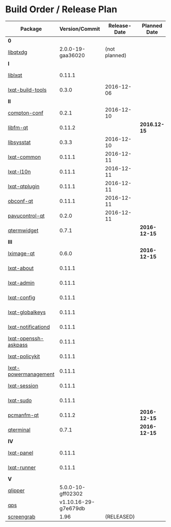 # Build Order / Release Plan
|Package                                       |Version/Commit       |Release-Date |Planned Date   |Proposed Date  |
|----------------------------------------------|---------------------|-------------|---------------|---------------| 
|**0**                                                                                                             |
|[libqtxdg](https://goo.gl/jLhroR)             |2.0.0-19-gaa36020    |(not planned)|               |               |
|**I**                                                                                                             |
|[liblxqt](https://goo.gl/NYexFF)              |0.11.1               |             |               |2016-12-17     |
|[lxqt-build-tools](https://goo.gl/sIaxK5)     |0.3.0                |2016-12-06   |               |               | 
|**II**                                                                                                            |
|[compton-conf](https://goo.gl/IZqvAb￼)         |0.2.1                |2016-12-10   |               |               |
|[libfm-qt](https://goo.gl/02n0Fg)             |0.11.2               |             |**2016.12-15** |               |
|[libsysstat](https://goo.gl/jHN9Vo)           |0.3.3                |2016-12-10   |               |               |
|[lxqt-common](https://goo.gl/iL9pcT)          |0.11.1               |2016-12-11   |               |               |
|[lxqt-l10n](https://goo.gl/058rS4)            |0.11.1               |2016-12-11   |               |               |
|[lxqt-qtplugin](https://goo.gl/kymBbM)        |0.11.1               |2016-12-11   |               |               |
|[obconf-qt](https://goo.gl/yM6ISU)            |0.11.1               |2016-12-11   |               |               |
|[pavucontrol-qt](https://goo.gl/gTPElB)       |0.2.0                |2016-12-11   |               |               |
|[qtermwidget](https://goo.gl/N20s1u)          |0.7.1                |             |**2016-12-15** |               |
|**III**                                                                                                           |
|[lximage-qt](https://goo.gl/tPE3gz)           |0.6.0                |             |**2016-12-15** |               |
|[lxqt-about](https://goo.gl/edNtMf)           |0.11.1               |             |               |2016-12-17     |
|[lxqt-admin](https://goo.gl/e823ri)           |0.11.1               |             |               |2016-12-17     |
|[lxqt-config](https://goo.gl/BUHJ38)          |0.11.1               |             |               |2016-12-17     |
|[lxqt-globalkeys](https://goo.gl/i8c2N4)      |0.11.1               |             |               |2016-12-17     |
|[lxqt-notificationd](https://goo.gl/WNMOaQ)   |0.11.1               |             |               |2016-12-17     |
|[lxqt-openssh-askpass](https://goo.gl/dTTAo7) |0.11.1               |             |               |2016-12-17     |
|[lxqt-policykit](https://goo.gl/djkV6d)       |0.11.1               |             |               |2016-12-17     |
|[lxqt-powermanagement](https://goo.gl/XkkvdB) |0.11.1               |             |               |2016-12-17     |
|[lxqt-session](https://goo.gl/1ub1Kx)         |0.11.1               |             |               |2016-12-17     |
|[lxqt-sudo](https://goo.gl/ejfvvT)            |0.11.1               |             |               |2016-12-17     |
|[pcmanfm-qt](https://goo.gl/9X039N)           |0.11.2               |             |**2016-12-15** |               | 
|[qterminal](https://goo.gl/Xv6089)            |0.7.1                |             |**2016-12-15** |               |
|**IV**                                                                                                            |
|[lxqt-panel](https://goo.gl/Jx28wF)           |0.11.1               |             |               |2016-12-17     |
|[lxqt-runner](https://goo.gl/Y6rHTr)          |0.11.1               |             |               |2016-12-17     |
|**V**                                                                                                             |
|[qlipper](https://goo.gl/BGZ354)              |5.0.0-10-gff02302    |             |               |this year      |
|[qps](https://goo.gl/LnRGp7)                  |v1.10.16-29-g7e679db |             |               |this year      |
|[screengrab](https://goo.gl/J5Mn0T)           |1.96                 |(RELEASED)   |               |               |
